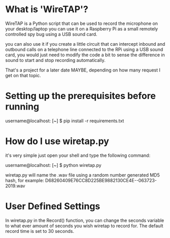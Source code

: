 # What is 'WireTAP'?
WireTAP is a Python script that can be used to record the microphone on your desktop/laptop
you can use it on a Raspberry Pi as a small remotely controlled spy bug using a USB sound card.

you can also use it if you create a little circuit that can intercept inbound and outbound calls
on a telephone line connected to the RPi using a USB sound card, you would just need to modify the
code a bit to sense the difference in sound to start and stop recording automatically.

That's a project for a later date MAYBE, depending on how many request I get on that topic.

# Setting up the prerequisites before running
username@localhost: [~] $ pip install -r requirements.txt

# How do I use wiretap.py
it's very simple just open your shell and type the following command:

username@localhost: [~] $ python wiretap.py

wiretap.py will name the .wav file using a random number generated MD5 hash, for example: D68260409E76CC8D225BE9882130CE4E--063723-2019.wav

# User Defined Settings
In wiretap.py in the Record() function, you can change the seconds variable to what ever amount of seconds you wish wiretap to record for.
The default record time is set to 30 seconds.
